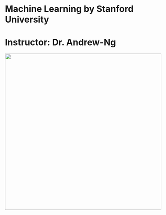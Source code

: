 # Machine Learning by Stanford University
# Instructor: Dr. Andrew-Ng
<img width="500" src="https://github.com/AliBaheri/Machine-Learning-by-Stanford---Andrew-Ng/blob/master/large-icon.png">
